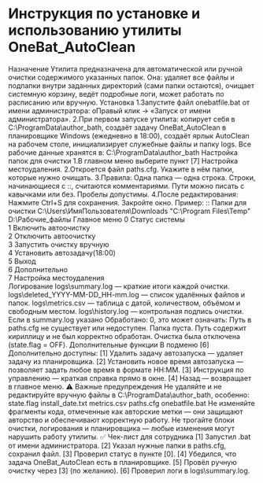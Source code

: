 # Инструкция по установке и использованию утилиты OneBat_AutoClean
 Назначение
Утилита предназначена для автоматической или ручной очистки содержимого указанных папок. Она:
удаляет все файлы и подпапки внутри заданных директорий (сами папки остаются),
очищает системную корзину,
ведёт подробные логи,
может работать по расписанию или вручную.
 Установка
1.Запустите файл onebatfile.bat от имени администратора:
oПравый клик → «Запуск от имени администратора».
2.При первом запуске утилита:
копирует себя в C:\ProgramData\author_bath,
создаёт задачу OneBat_AutoClean в планировщике Windows (ежедневно в 18:00),
создаёт ярлык AutoClean на рабочем столе,
инициализирует служебные файлы и папку logs.
 Все рабочие данные хранятся в:
C:\ProgramData\author_bath
 Настройка папок для очистки
1.В главном меню выберите пункт [7] Настройка местоудаления.
2.Откроется файл paths.cfg. Укажите в нём папки, которые нужно очищать.
3.Правила:
Одна папка — одна строка.
Строки, начинающиеся с ::, считаются комментариями.
Пути можно писать с кавычками или без.
Пробелы допустимы.
4.После редактирования:
Нажмите Ctrl+S для сохранения.
Закройте окно.
Пример:
:: Папки для очистки C:\Users\ИмяПользователя\Downloads "C:\Program Files\Temp" D:\Рабочие_файлы 
 Главное меню
0	Статус системы		
1	Включить автоочистку		
2	Отключить автоочистку		
3	Запустить очистку вручную		
4	Установить автозадачу(18:00)		
5	Выход		
6	Дополнительно		
7	Настройка местоудаления		
 Логирование
logs\summary.log — краткие итоги каждой очистки.
logs\deleted_YYYY-MM-DD_HH-mm.log — список удалённых файлов и папок.
logs\metrics.csv — таблица с датой, количеством, объёмом и свободным местом.
logs\history.log — контрольная подпись очистки.
 Если в summary.log указано Обработано: 0, это может означать:
Путь в paths.cfg не существует или недоступен.
Папка пуста.
Путь содержит кириллицу и не был корректно обработан.
Очистка была отключена (state.flag = OFF).
 Дополнительные функции
В подменю [6] Дополнительно доступны:
[1] Удалить задачу автозапуска — удаляет задачу из планировщика.
[2] Установить новое время автозапуска — позволяет задать любое время в формате HH:MM.
[3] Инструкция по управлению — краткая справка прямо в окне.
[4] Назад — возвращает в главное меню.
⚠️ Важные предупреждения
Не удаляйте и не редактируйте вручную файлы в C:\ProgramData\author_bath, особенно:
state.flag
install_date.txt
metrics.csv
paths.cfg
onebatfile.bat
Не изменяйте фрагменты кода, отмеченные как авторские метки — они защищают авторство и обеспечивают корректную работу.
Не трогайте блоки очистки, логирования и планировщика — любые изменения могут нарушить работу утилиты.
✅ Чек-лист для сотрудника
[1] Запустил .bat от имени администратора.
[2] Указал нужные папки в paths.cfg, сохранил файл.
[3] Проверил статус в пункте [0].
[4] Убедился, что задача OneBat_AutoClean есть в планировщике.
[5] Провёл ручную очистку через [3] (по желанию).
[6] Проверил логи в logs\summary.log.
